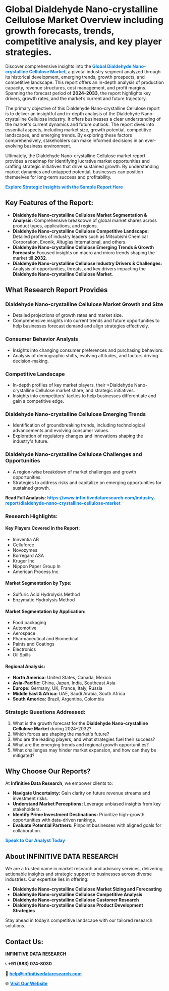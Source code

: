 <h1>Global Dialdehyde Nano-crystalline Cellulose Market Overview including growth forecasts, trends, competitive analysis, and key player strategies.</h1>
<p>
Discover comprehensive insights into the 
<a href="https://www.infinitivedataresearch.com/industry-report/dialdehyde-nano-crystalline-cellulose-market" rel="dofollow" style="color: #007BFF; text-decoration: none;"><strong>Global Dialdehyde Nano-crystalline Cellulose Market</strong></a>, a pivotal industry segment analyzed through its historical development, emerging trends, growth prospects, and competitive landscape. This report offers an in-depth analysis of production capacity, revenue structures, cost management, and profit margins. Spanning the forecast period of <strong>2024–2033</strong>, the report highlights key drivers, growth rates, and the market’s current and future trajectory.
</p>
<p>
The primary objective of this Dialdehyde Nano-crystalline Cellulose report is to deliver an insightful and in-depth analysis of the Dialdehyde Nano-crystalline Cellulose industry. It offers businesses a clear understanding of the market's current dynamics and future outlook. The report dives into essential aspects, including market size, growth potential, competitive landscapes, and emerging trends. By exploring these factors comprehensively, stakeholders can make informed decisions in an ever-evolving business environment.
</p>
<p>
Ultimately, the Dialdehyde Nano-crystalline Cellulose market report provides a roadmap for identifying lucrative market opportunities and crafting strategic initiatives that drive sustained growth. By understanding market dynamics and untapped potential, businesses can position themselves for long-term success and profitability.
</p>
<p>
<a href="https://www.infinitivedataresearch.com/request-sample/reportId=105604" style="color: #007BFF; text-decoration: none;"><strong>Explore Strategic Insights with the Sample Report Here</strong></a>
</p>

<h2>Key Features of the Report:</h2>
<ul>
<li><strong>Dialdehyde Nano-crystalline Cellulose Market Segmentation & Analysis:</strong> Comprehensive breakdown of global market shares across product types, applications, and regions.</li>
<li><strong>Dialdehyde Nano-crystalline Cellulose Competitive Landscape:</strong> Detailed profiles of industry leaders such as Mitsubishi Chemical Corporation, Evonik, Altuglas International, and others.</li>
<li><strong>Dialdehyde Nano-crystalline Cellulose Emerging Trends & Growth Forecasts:</strong> Focused insights on macro and micro trends shaping the market till <strong>2032</strong>.</li>
<li><strong>Dialdehyde Nano-crystalline Cellulose Industry Drivers & Challenges:</strong> Analysis of opportunities, threats, and key drivers impacting the <strong>Dialdehyde Nano-crystalline Cellulose Market</strong>.</li>
</ul>

<h2>What Research Report Provides</h2>
<h3>Dialdehyde Nano-crystalline Cellulose Market Growth and Size</h3>
<ul>
<li>Detailed projections of growth rates and market size.</li>
<li>Comprehensive insights into current trends and future opportunities to help businesses forecast demand and align strategies effectively.</li>
</ul>

<h3>Consumer Behavior Analysis</h3>
<ul>
<li>Insights into changing consumer preferences and purchasing behaviors.</li>
<li>Analysis of demographic shifts, evolving attitudes, and factors driving decision-making.</li>
</ul>

<h3>Competitive Landscape</h3>
<ul>
<li>In-depth profiles of key market players, their >Dialdehyde Nano-crystalline Cellulose market share, and strategic initiatives.</li>
<li>Insights into competitors' tactics to help businesses differentiate and gain a competitive edge.</li>
</ul>

<h3>Dialdehyde Nano-crystalline Cellulose Emerging Trends</h3>
<ul>
<li>Identification of groundbreaking trends, including technological advancements and evolving consumer values.</li>
<li>Exploration of regulatory changes and innovations shaping the industry's future.</li>
</ul>

<h3>Dialdehyde Nano-crystalline Cellulose Challenges and Opportunities</h3>
<ul>
<li>A region-wise breakdown of market challenges and growth opportunities.</li>
<li>Strategies to address risks and capitalize on emerging opportunities for sustained growth.</li>
</ul>
<p><strong>Read Full Analysis:</strong> <a href="https://www.infinitivedataresearch.com/industry-report/dialdehyde-nano-crystalline-cellulose-market" rel="dofollow" style="color: #007BFF; text-decoration: none;"><strong>https://www.infinitivedataresearch.com/industry-report/dialdehyde-nano-crystalline-cellulose-market</strong></a></p>
<h3>Research Highlights:</h3>
<h4>Key Players Covered in the Report:</h4>
<ul><li>Innventia AB</li><li>Celluforce</li><li>Novozymes</li><li>Borregard ASA</li><li>Kruger Inc</li><li>Nippon Paper Group In</li><li>American Process Inc</li></ul>
<h4>Market Segmentation by Type:</h4>
<ul><li>Sulfuric Acid Hydrolysis Method</li><li>Enzymatic Hydrolysis Method</li></ul>
<h4>Market Segmentation by Application:</h4>
<ul><li>Food packaging</li><li>Automotive</li><li>Aerospace</li><li>Pharmaceutical and Biomedical</li><li>Paints and Coatings</li><li>Electronics</li><li>Oil Spills</li></ul>

<h4>Regional Analysis:</h4>
<ul>
<li><strong>North America:</strong> United States, Canada, Mexico</li>
<li><strong>Asia-Pacific:</strong> China, Japan, India, Southeast Asia</li>
<li><strong>Europe:</strong> Germany, UK, France, Italy, Russia</li>
<li><strong>Middle East & Africa:</strong> UAE, Saudi Arabia, South Africa</li>
<li><strong>South America:</strong> Brazil, Argentina, Colombia</li>
</ul>

<h3>Strategic Questions Addressed:</h3>
<ol>
<li>What is the growth forecast for the <strong>Dialdehyde Nano-crystalline Cellulose Market</strong> during 2024–2032?</li>
<li>Which forces are shaping the market's future?</li>
<li>Who are the leading players, and what strategies fuel their success?</li>
<li>What are the emerging trends and regional growth opportunities?</li>
<li>What challenges may hinder market expansion, and how can they be mitigated?</li>
</ol>

<h2>Why Choose Our Reports?</h2>
<p>At <strong>Infinitive Data Research</strong>, we empower clients to:</p>
<ul>
<li><strong>Navigate Uncertainty:</strong> Gain clarity on future revenue streams and investment risks.</li>
<li><strong>Understand Market Perceptions:</strong> Leverage unbiased insights from key stakeholders.</li>
<li><strong>Identify Prime Investment Destinations:</strong> Prioritize high-growth opportunities with data-driven rankings.</li>
<li><strong>Evaluate Potential Partners:</strong> Pinpoint businesses with aligned goals for collaboration.</li>
</ul>
<p><a href="https://www.infinitivedataresearch.com/industry-report/dialdehyde-nano-crystalline-cellulose-market" rel="dofollow" style="color: #007BFF; text-decoration: none;"><strong>Speak to Our Analyst Today</strong></a></p>

<h2>About INFINITIVE DATA RESEARCH</h2>
<p>We are a trusted name in market research and advisory services, delivering actionable insights and strategic support to businesses across diverse industries. Our expertise lies in offering:</p>
<ul>
<li><strong>Dialdehyde Nano-crystalline Cellulose Market Sizing and Forecasting</strong></li>
<li><strong>Dialdehyde Nano-crystalline Cellulose Competitive Analysis</strong></li>
<li><strong>Dialdehyde Nano-crystalline Cellulose Customer Research</strong></li>
<li><strong>Dialdehyde Nano-crystalline Cellulose Product Development Strategies</strong></li>
</ul>
<p>Stay ahead in today’s competitive landscape with our tailored research solutions.</p>

<h2>Contact Us:</h2>
<p><strong>INFINITIVE DATA RESEARCH</strong></p>
<p>📞 <strong>+91 (883) 074-8030</strong></p>
<p>📧 <strong><a href="mailto:help@infinitivedataresearch.com" style="color: #007BFF;">help@infinitivedataresearch.com</a></strong></p>
<p>🌐 <strong><a href="https://www.infinitivedataresearch.com" rel="dofollow" style="color: #007BFF;">Visit Our Website</a></strong></p>